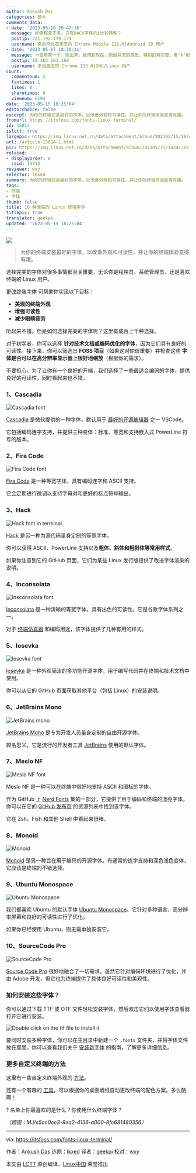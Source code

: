 ```yaml
---
author: Ankush Das
categories: 技术
comments_data:
- date: '2023-05-16 20:47:36'
  message: 好像都差不多，只有HACK字体的i比较特殊？
  postip: 221.192.179.174
  username: 来自河北石家庄的 Chrome Mobile 111.0|Android 10 用户
- date: '2023-05-17 18:30:11'
  message: 一直用第一个，刚出来，就用到现在，刚弱并济的感觉，特别的辨识度，看'k'的上翘
  postip: 18.162.103.100
  username: 来自美国的 Chrome 113.0|GNU/Linux 用户
count:
  commentnum: 2
  favtimes: 1
  likes: 0
  sharetimes: 0
  viewnum: 6194
date: '2023-05-15 18:25:04'
editorchoice: false
excerpt: 为你的终端安装最好的字体，以改善外观和可读性，并让你的终端体验变得有趣。
fromurl: https://itsfoss.com/fonts-linux-terminal/
id: 15814
islctt: true
largepic: https://img.linux.net.cn/data/attachment/album/202305/15/182417zk1f1dou5fjkd5kt.jpg
url: /article-15814-1.html
pic: https://img.linux.net.cn/data/attachment/album/202305/15/182417zk1f1dou5fjkd5kt.jpg.thumb.jpg
related:
- displayorder: 0
  raid: 15715
reviewer: wxy
selector: lkxed
summary: 为你的终端安装最好的字体，以改善外观和可读性，并让你的终端体验变得有趣。
tags:
- 终端
- 字体
thumb: false
title: 10 种漂亮的 Linux 终端字体
titlepic: true
translator: geekpi
updated: '2023-05-15 18:25:04'
---
```


![](https://img.linux.net.cn/data/attachment/album/202305/15/182417zk1f1dou5fjkd5kt.jpg)



> 
> 为你的终端安装最好的字体，以改善外观和可读性，并让你的终端体验变得有趣。
> 
> 
> 


选择完美的字体对很多事情都至关重要，无论你是程序员、系统管理员，还是喜欢终端的 Linux 用户。


[更改终端字体](https://itsfoss.com/change-terminal-font-ubuntu/) 可帮助你实现以下目标：


* **美观的终端外观**
* **增强可读性**
* **减少眼睛疲劳**


听起来不错。但是如何选择完美的字体呢？这里有成百上千种选择。


对于初学者，你可以选择 **针对技术文档或编码优化的字体**，因为它们具有良好的可读性。接下来，你可以筛选出 **FOSS 项目**（如果这对你很重要）并检查这些 **字体是否可以在高分辨率显示器上很好地缩放**（根据你的需求）。


不要担心，为了让你有一个良好的开端，我们选择了一些最适合编码的字体，提供良好的可读性，同时看起来也不错。


### 1、Cascadia


![Cascadia font](https://img.linux.net.cn/data/attachment/album/202305/15/182504kzwc22erwyimb62n.png)


[Cascadia](https://github.com/microsoft/cascadia-code) 是微软提供的一种字体，默认用于 [最好的开源编辑器](https://itsfoss.com/best-modern-open-source-code-editors-for-linux/) 之一 VSCode。


它包括编码连字支持，并提供三种变体：标准、等宽和支持嵌入式 PowerLine 符号的版本。


### 2、Fira Code


![Fira Code font](https://img.linux.net.cn/data/attachment/album/202305/15/182504bchkohs1lj8pgdoe.png)


[Fira Code](https://github.com/tonsky/FiraCode) 是一种等宽字体，具有编码连字和 ASCII 支持。


它会定期进行微调以支持字母对和更好的标点符号输出。


### 3、Hack


![Hack font in terminal](https://img.linux.net.cn/data/attachment/album/202305/15/182504eeyqvwhs59nse6zf.png)


[Hack](https://github.com/source-foundry/Hack) 是另一种为源代码量身定制的等宽字体。


你可以获得 ASCII、PowerLine 支持以及**粗体、斜体和粗斜体等常用样式**。


如果你注意到它的 GitHub 页面，它们为某些 Linux 发行版提供了改进字体渲染的说明。


### 4、Inconsolata


![Insconsolata font](https://img.linux.net.cn/data/attachment/album/202305/15/182504xexdjefljdlkh8fa.png)


[Inconsolata](https://fonts.google.com/specimen/Inconsolata) 是一种清晰的等宽字体，具有出色的可读性。它是谷歌字体系列之一。


对于 [终端仿真器](https://itsfoss.com/linux-terminal-emulators/) 和编码用途，该字体提供了几种有用的样式。


### 5、Iosevka


![Iosevka font](https://img.linux.net.cn/data/attachment/album/202305/15/182505qj53z8v5v53i8i13.png)


[Iosevka](https://github.com/be5invis/Iosevka) 是一种外观简洁的多功能开源字体，用于编写代码并在终端和技术文档中使用。


你可以从它的 GitHub 页面获取其他平台（包括 Linux）的安装说明。


### 6、JetBrains Mono


![JetBrains mono](https://img.linux.net.cn/data/attachment/album/202305/15/182505xkmb869kbg6i8498.png)


[JetBrains Mono](https://github.com/JetBrains/JetBrainsMono) 是专为开发人员量身定制的自由开源字体。


顾名思义，它是流行的开发者工具 [JetBrains](https://www.jetbrains.com/) 使用的默认字体。


### 7、Meslo NF


![Meslo NF font](https://img.linux.net.cn/data/attachment/album/202305/15/182505pgxpy8sarnzghrrn.png)


Meslo NF 是一种可以在终端中很好地支持 ASCII 和图标的字体。


作为 GitHub 上 [Nerd Fonts](https://github.com/ryanoasis/nerd-fonts/) 集的一部分，它提供了用于编码和终端的漂亮字体。你可以在它的 [GitHub 发布页](https://github.com/ryanoasis/nerd-fonts/releases/tag/v3.0.0) 的资源列表中找到该字体。


它在 Zsh、Fish 和其他 Shell 中看起来很棒。


### 8、Monoid


![Monoid](https://img.linux.net.cn/data/attachment/album/202305/15/182505a3tmzgwty73gqhj3.png)


[Monoid](https://larsenwork.com/monoid/) 是另一种旨在用于编码的开源字体。有通常的连字支持和深色浅色变体，它应该是终端的不错选择。


### 9、Ubuntu Monospace


![Ubuntu Monospace](https://img.linux.net.cn/data/attachment/album/202305/15/182506fx6adeh93l3v1lt1.png)


我们都喜欢 Ubuntu 的默认字体 [Ubuntu Monospace](https://design.ubuntu.com/font)。它针对多种语言、高分辨率屏幕和良好的可读性进行了优化。


如果你已经使用 Ubuntu，则无需单独安装它。


### 10、SourceCode Pro


![SourceCode Pro](https://img.linux.net.cn/data/attachment/album/202305/15/182506iqdcptqw5t2pptqq.png)


[Source Code Pro](https://github.com/adobe-fonts/source-code-pro) 很好地融合了一切需求。虽然它针对编码环境进行了优化，并由 Adobe 开发，但它也为终端提供了具体良好可读性和美观性。


### 如何安装这些字体？


你可以通过下载 TTF 或 OTF 文件轻松安装字体，然后双击它们以使用字体查看器打开它进行安装。


![Double click on the ttf file to install it](https://img.linux.net.cn/data/attachment/album/202305/15/182506jy8vixu18a41nhay.png)


要同时安装多种字体，你可以在主目录中新建一个 `.fonts` 文件夹，并将字体文件放在那里。你可以查看我们关于 [安装新字体](https://itsfoss.com/install-fonts-ubuntu/) 的指南，了解更多详细信息。


### 更多自定义终端的方法


这里有一些自定义终端外观的 [方法](https://itsfoss.com/customize-linux-terminal/)。


还有一个有趣的 [工具](https://itsfoss.com/pywal/)，可以根据你的桌面墙纸自动更改终端的配色方案。多么酷啊！


? 名单上你最喜欢的是什么？你使用什么终端字体？


*（题图：MJ/e5ae0ee3-9ea2-4136-a000-8fe681480356）*




---


via: <https://itsfoss.com/fonts-linux-terminal/>


作者：[Ankush Das](https://itsfoss.com/author/ankush/) 选题：[lkxed](https://github.com/lkxed/) 译者：[geekpi](https://github.com/geekpi) 校对：[wxy](https://github.com/wxy)


本文由 [LCTT](https://github.com/LCTT/TranslateProject) 原创编译，[Linux中国](https://linux.cn/) 荣誉推出